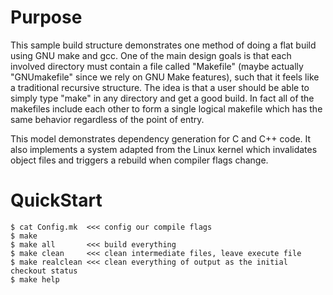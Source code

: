 # Purpose

This sample build structure demonstrates one method of doing a flat
 build using GNU make and gcc. One of the main
design goals is that each involved directory must contain a file
called "Makefile" (maybe actually "GNUmakefile" since we
rely on GNU Make features), such that it feels like a traditional
recursive structure.  The idea is that a user should be able to
simply type "make" in any directory and get a good build. In fact
all of the makefiles include each other to form a single logical
makefile which has the same behavior regardless of the point of
entry.

This model demonstrates dependency generation for C and C++ code.
It also implements a system adapted from the Linux kernel which
invalidates object files and triggers a rebuild when compiler flags
change.

# QuickStart

```
$ cat Config.mk  <<< config our compile flags
$ make
$ make all       <<< build everything
$ make clean     <<< clean intermediate files, leave execute file
$ make realclean <<< clean everything of output as the initial checkout status
$ make help
```
